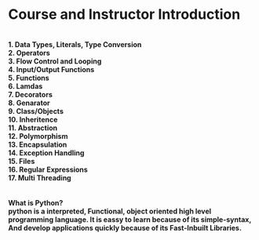 <h1>Course and Instructor Introduction</h1>
<br>
<b>1. Data Types, Literals, Type Conversion</b><br>
<b>2. Operators</b><br>
<b>3. Flow Control and Looping</b><br>
<b>4. Input/Output Functions</b><br>
<b>5. Functions</b><br>
<b>6. Lamdas</b><br>
<b>7. Decorators</b><br>
<b>8. Genarator</b><br>
<b>9. Class/Objects</b><br>
<b>10. Inheritence</b><br>
<b>11. Abstraction</b><br>
<b>12. Polymorphism</b><br>
<b>13. Encapsulation</b><br>
<b>14. Exception Handling</b><br>
<b>15. Files</b><br>
<b>16. Regular Expressions</b><br>
<b>17. Multi Threading</b><br>
<br><br>
<b>What is Python?</b><br>
<b>python is a interpreted, Functional, object oriented high level programming language.
It is eassy to learn because of its simple-syntax, And develop applications quickly because of its Fast-Inbuilt Libraries.
<b></br>
